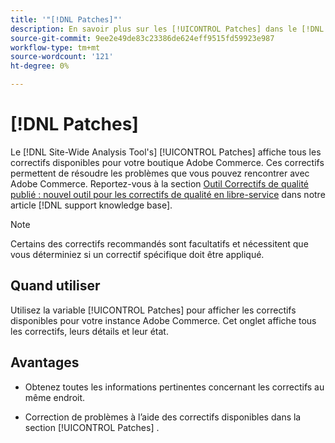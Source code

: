 ```yaml
---
title: '"[!DNL Patches]"'
description: En savoir plus sur les [!UICONTROL Patches] dans le [!DNL Site-Wide Analysis Tool], quand l’utiliser et ses avantages.
source-git-commit: 9ee2e49de83c23386de624eff9515fd59923e987
workflow-type: tm+mt
source-wordcount: '121'
ht-degree: 0%

---
```


# [!DNL Patches]

Le [!DNL Site-Wide Analysis Tool's] [!UICONTROL Patches] affiche tous les correctifs disponibles pour votre boutique Adobe Commerce. Ces correctifs permettent de résoudre les problèmes que vous pouvez rencontrer avec Adobe Commerce. Reportez-vous à la section [Outil Correctifs de qualité publié : nouvel outil pour les correctifs de qualité en libre-service](https://support.magento.com/hc/en-us/articles/360047139492) dans notre article [!DNL support knowledge base].

>[!NOTE]
>
>Certains des correctifs recommandés sont facultatifs et nécessitent que vous déterminiez si un correctif spécifique doit être appliqué.

## Quand utiliser

Utilisez la variable [!UICONTROL Patches] pour afficher les correctifs disponibles pour votre instance Adobe Commerce. Cet onglet affiche tous les correctifs, leurs détails et leur état.

## Avantages

* Obtenez toutes les informations pertinentes concernant les correctifs au même endroit.

* Correction de problèmes à l’aide des correctifs disponibles dans la section [!UICONTROL Patches] .

